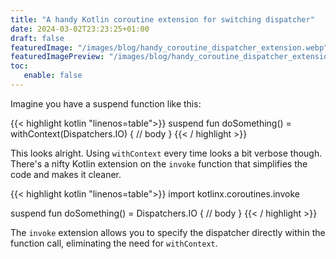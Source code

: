 ```yaml
---
title: "A handy Kotlin coroutine extension for switching dispatcher"
date: 2024-03-02T23:23:25+01:00
draft: false
featuredImage: "/images/blog/handy_coroutine_dispatcher_extension.webp"
featuredImagePreview: "/images/blog/handy_coroutine_dispatcher_extension.webp"
toc:
   enable: false
---
```


Imagine you have a suspend function like this:

{{< highlight kotlin "linenos=table">}}
suspend fun doSomething() = withContext(Dispatchers.IO) {
   // body
}
{{< / highlight >}}

This looks alright. Using `withContext` every time looks a bit verbose though. There's a nifty Kotlin extension on the `invoke` function that simplifies the code and makes it cleaner.

{{< highlight kotlin "linenos=table">}}
import kotlinx.coroutines.invoke

suspend fun doSomething() = Dispatchers.IO {
   // body
}
{{< / highlight >}}

The `invoke` extension allows you to specify the dispatcher directly within the function call, eliminating the need for `withContext`.
